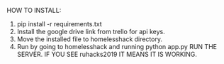 HOW TO INSTALL:

1) pip install -r requirements.txt
2) Install the google drive link from trello for api keys.
3) Move the installed file to homelesshack directory.
4) Run by going to homelesshack and running python app.py
RUN THE SERVER. IF YOU SEE ruhacks2019 IT MEANS IT IS WORKING.

  
